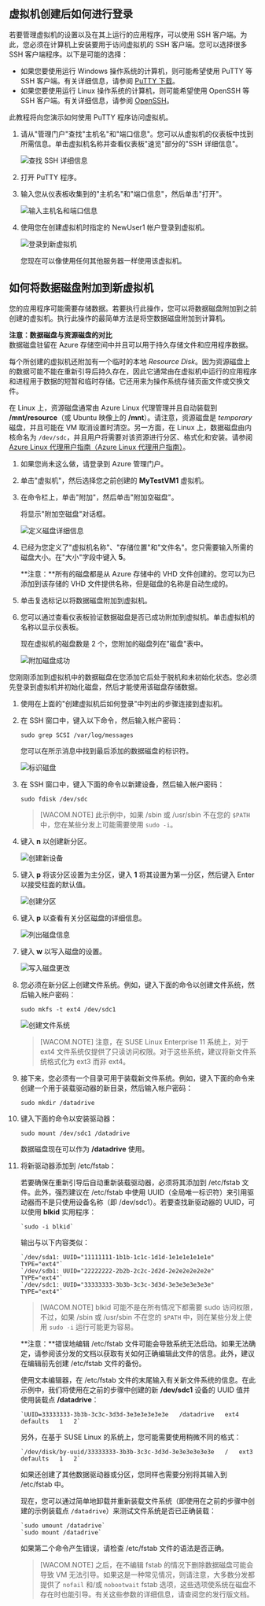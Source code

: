 <!---
不要使用此文件。它已被弃用，并且将被删除。请改用 virtual-machines-Linux-tutorial-log-on-attach-disk.md
-->

## <a id="logon"> </a>虚拟机创建后如何进行登录 ##

若要管理虚拟机的设置以及在其上运行的应用程序，可以使用 SSH 客户端。为此，您必须在计算机上安装要用于访问虚拟机的 SSH 客户端。您可以选择很多 SSH 客户端程序。以下是可能的选择：

- 如果您要使用运行 Windows 操作系统的计算机，则可能希望使用 PuTTY 等 SSH 客户端。有关详细信息，请参阅 [PuTTY 下载](http://www.chiark.greenend.org.uk/~sgtatham/putty/download.html)。
- 如果您要使用运行 Linux 操作系统的计算机，则可能希望使用 OpenSSH 等 SSH 客户端。有关详细信息，请参阅 [OpenSSH](http://www.openssh.org)。

此教程将向您演示如何使用 PuTTY 程序访问虚拟机。

1. 请从"管理门户"查找"主机名"和"端口信息"。您可以从虚拟机的仪表板中找到所需信息。单击虚拟机名称并查看仪表板"速览"部分的"SSH 详细信息"。

	![查找 SSH 详细信息](./media/CreateVirtualMachineLinuxTutorial/SSHdetails.png)

2. 打开 PuTTY 程序。

3. 输入您从仪表板收集到的"主机名"和"端口信息"，然后单击"打开"。

	![输入主机名和端口信息](./media/CreateVirtualMachineLinuxTutorial/putty.png)

4. 使用您在创建虚拟机时指定的 NewUser1 帐户登录到虚拟机。

	![登录到新虚拟机](./media/CreateVirtualMachineLinuxTutorial/sshlogin.png)

	您现在可以像使用任何其他服务器一样使用该虚拟机。


## <a id="attachdisk"> </a>如何将数据磁盘附加到新虚拟机 ##

您的应用程序可能需要存储数据。若要执行此操作，您可以将数据磁盘附加到之前创建的虚拟机。执行此操作的最简单方法是将空数据磁盘附加到计算机。

**注意：数据磁盘与资源磁盘的对比**  
数据磁盘驻留在 Azure 存储空间中并且可以用于持久存储文件和应用程序数据。

每个所创建的虚拟机还附加有一个临时的本地  *Resource Disk*。因为资源磁盘上的数据可能不能在重新引导后持久存在，因此它通常由在虚拟机中运行的应用程序和进程用于数据的短暂和临时存储。它还用来为操作系统存储页面文件或交换文件。

在 Linux 上，资源磁盘通常由 Azure Linux 代理管理并且自动装载到 **/mnt/resource**（或 Ubuntu 映像上的 **/mnt**）。请注意，资源磁盘是  *temporary* 磁盘，并且可能在 VM 取消设置时清空。另一方面，在 Linux 上，数据磁盘由内核命名为 `/dev/sdc`，并且用户将需要对该资源进行分区、格式化和安装。请参阅 [Azure Linux 代理用户指南（Azure Linux 代理用户指南）](/documentation/articles/virtual-machines-linux-agent-user-guide)。



1. 如果您尚未这么做，请登录到 Azure 管理门户。

2. 单击"虚拟机"，然后选择您之前创建的 **MyTestVM1** 虚拟机。

3. 在命令栏上，单击"附加"，然后单击"附加空磁盘"。
	
	将显示"附加空磁盘"对话框。

	![定义磁盘详细信息](./media/CreateVirtualMachineLinuxTutorial/attachnewdisklinux.png)

4. 已经为您定义了"虚拟机名称"、"存储位置"和"文件名"。您只需要输入所需的磁盘大小。在"大小"字段中键入 **5**。

	**注意：**所有的磁盘都是从 Azure 存储中的 VHD 文件创建的。您可以为已添加到该存储的 VHD 文件提供名称，但是磁盘的名称是自动生成的。

5. 单击复选标记以将数据磁盘附加到虚拟机。

6. 您可以通过查看仪表板验证数据磁盘是否已成功附加到虚拟机。单击虚拟机的名称以显示仪表板。

	现在虚拟机的磁盘数是 2 个，您附加的磁盘列在"磁盘"表中。

	![附加磁盘成功](./media/CreateVirtualMachineLinuxTutorial/attachemptysuccess.png)


您刚刚添加到虚拟机中的数据磁盘在您添加它后处于脱机和未初始化状态。您必须先登录到虚拟机并初始化磁盘，然后才能使用该磁盘存储数据。

1. 使用在上面的"创建虚拟机后如何登录"中列出的步骤连接到虚拟机。


2. 在 SSH 窗口中，键入以下命令，然后输入帐户密码：

	`sudo grep SCSI /var/log/messages`

	您可以在所示消息中找到最后添加的数据磁盘的标识符。

	![标识磁盘](./media/CreateVirtualMachineLinuxTutorial/diskmessages.png)


3. 在 SSH 窗口中，键入下面的命令以新建设备，然后输入帐户密码：

	`sudo fdisk /dev/sdc`

	>[WACOM.NOTE] 此示例中，如果 /sbin 或 /usr/sbin 不在您的 `$PATH` 中，您在某些分发上可能需要使用  `sudo -i`。


4. 键入 **n** 以创建新分区。

	![创建新设备](./media/CreateVirtualMachineLinuxTutorial/diskpartition.png)


5. 键入 **p** 将该分区设置为主分区，键入 **1** 将其设置为第一分区，然后键入 Enter 以接受柱面的默认值。

	![创建分区](./media/CreateVirtualMachineLinuxTutorial/diskcylinder.png)


6. 键入 **p** 以查看有关分区磁盘的详细信息。

	![列出磁盘信息](./media/CreateVirtualMachineLinuxTutorial/diskinfo.png)


7. 键入 **w** 以写入磁盘的设置。

	![写入磁盘更改](./media/CreateVirtualMachineLinuxTutorial/diskwrite.png)


8. 您必须在新分区上创建文件系统。例如，键入下面的命令以创建文件系统，然后输入帐户密码：

	`sudo mkfs -t ext4 /dev/sdc1`

	![创建文件系统](./media/CreateVirtualMachineLinuxTutorial/diskfilesystem.png)

	>[WACOM.NOTE] 注意，在 SUSE Linux Enterprise 11 系统上，对于 ext4 文件系统仅提供了只读访问权限。对于这些系统，建议将新文件系统格式化为 ext3 而非 ext4。


9. 接下来，您必须有一个目录可用于装载新文件系统。例如，键入下面的命令来创建一个用于装载驱动器的新目录，然后输入帐户密码：

	`sudo mkdir /datadrive`


10. 键入下面的命令以安装驱动器：

	`sudo mount /dev/sdc1 /datadrive`

	数据磁盘现在可以作为 **/datadrive** 使用。


11. 将新驱动器添加到 /etc/fstab：

	若要确保在重新引导后自动重新装载驱动器，必须将其添加到 /etc/fstab 文件。此外，强烈建议在 /etc/fstab 中使用 UUID（全局唯一标识符）来引用驱动器而不是只使用设备名称（即 /dev/sdc1）。若要查找新驱动器的 UUID，可以使用 **blkid** 实用程序：
	
		`sudo -i blkid`

	输出与以下内容类似：

		`/dev/sda1: UUID="11111111-1b1b-1c1c-1d1d-1e1e1e1e1e1e" TYPE="ext4"`
		`/dev/sdb1: UUID="22222222-2b2b-2c2c-2d2d-2e2e2e2e2e2e" TYPE="ext4"`
		`/dev/sdc1: UUID="33333333-3b3b-3c3c-3d3d-3e3e3e3e3e3e" TYPE="ext4"`

	>[WACOM.NOTE] blkid 可能不是在所有情况下都需要 sudo 访问权限，不过，如果 /sbin 或 /usr/sbin 不在您的 `$PATH` 中，则在某些分发上使用  `sudo -i` 运行可能更为容易。

	**注意：**错误地编辑 /etc/fstab 文件可能会导致系统无法启动。如果无法确定，请参阅该分发的文档以获取有关如何正确编辑此文件的信息。此外，建议在编辑前先创建 /etc/fstab 文件的备份。

	使用文本编辑器，在 /etc/fstab 文件的末尾输入有关新文件系统的信息。在此示例中，我们将使用在之前的步骤中创建的新 **/dev/sdc1** 设备的 UUID 值并使用装载点 **/datadrive**：

		`UUID=33333333-3b3b-3c3c-3d3d-3e3e3e3e3e3e   /datadrive   ext4   defaults   1   2`

	另外，在基于 SUSE Linux 的系统上，您可能需要使用稍微不同的格式：

		`/dev/disk/by-uuid/33333333-3b3b-3c3c-3d3d-3e3e3e3e3e3e   /   ext3   defaults   1   2`

	如果还创建了其他数据驱动器或分区，您同样也需要分别将其输入到 /etc/fstab 中。

	现在，您可以通过简单地卸载并重新装载文件系统（即使用在之前的步骤中创建的示例装载点 `/datadrive`）来测试文件系统是否已正确装载： 

		`sudo umount /datadrive`
		`sudo mount /datadrive`

	如果第二个命令产生错误，请检查 /etc/fstab 文件的语法是否正确。


	>[WACOM.NOTE] 之后，在不编辑 fstab 的情况下删除数据磁盘可能会导致 VM 无法引导。如果这是一种常见情况，则请注意，大多数分发都提供了  `nofail` 和/或  `nobootwait` fstab 选项，这些选项使系统在磁盘不存在时也能引导。有关这些参数的详细信息，请查阅您的发行版文档。


<!--HONumber=41-->
